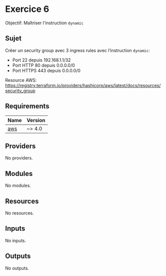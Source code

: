 <!-- BEGIN_TF_DOCS -->

# Exercice 6

Objectif: Maîtriser l'instruction `dynamic`

## Sujet

Créer un security group avec 3 ingress rules avec l’instruction `dynamic`:
* Port 22 depuis 192.168.1.1/32
* Port HTTP 80 depuis 0.0.0.0/0
* Port HTTPS 443 depuis 0.0.0.0/0

Resource AWS: https://registry.terraform.io/providers/hashicorp/aws/latest/docs/resources/security_group

## Requirements

| Name | Version |
|------|---------|
| <a name="requirement_aws"></a> [aws](#requirement_aws) | ~> 4.0 |

## Providers

No providers.

## Modules

No modules.

## Resources

No resources.

## Inputs

No inputs.

## Outputs

No outputs.

<!-- END_TF_DOCS -->